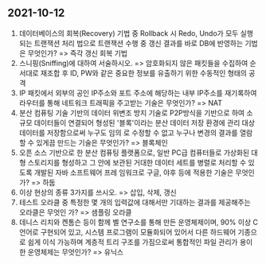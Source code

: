 ## 2021-10-12

1. 데이터베이스의 회복(Recovery) 기법 중 Rollback 시 Redo, Undo가 모두 실행되는 트랜잭션 처리 법으로 트랜잭션 수행 중 갱신 결과를 바로 DB에 반영하는 기법은 무엇인가? => 즉각 갱신 회복 기법
2. 스니핑(Sniffing)에 대하여 서술하시오. => 암호화되지 않은 패킷들을 수집하여 순서대로 재조합 후 ID, PW와 같은 중요한 정보를 유출하기 위한 수동적인 형태의 공격
3. IP 패킷에서 외부의 공인 IP주소와 포트 주소에 해당하는 내부 IP주소를 재기록하여 라우터를 통해 네트워크 트래픽을 주고받는 기술은 무엇인가? => NAT
4.  분산 컴퓨팅 기술 기반의 데이터 위변조 방지 기술로 P2P방식을 기반으로 하여 소규모 데이터들이 연결되어 형성된 '블록'이라는 분산 데이터 저장 환경에 관리 대상 데이터를 저장함으로써 누구도 임의 로 수정할 수 없고 누구나 변경의 결과를 열람할 수 있게끔 만드는 기술은 무엇인가? => 블록체인
5. 오픈 소스 기반으로 한 분산 컴퓨팅 플랫폼으로, 일반 PC급 컴퓨터들로 가상화된 대형 스토리지를 형성하고 그 안에 보관된 거대한 데이터 세트를 병렬로 처리할 수 있도록 개발된 자바 소프트웨어 프레 임워크로 구글, 야후 등에 적용한 기술은 무엇인가? => 하둡
6. 이상 현상의 종류 3가지를 쓰시오. => 삽입, 삭제, 갱신
7. 테스트 오라클 중 특정한 몇 개의 입력값에 대해서만 기대하는 결과를 제공해주는 오라클은 무엇인 가? => 샘플링 오라클
8. 데니스 리치와 켄톰슨 등이 함께 벨 연구소를 통해 만든 운영체제이며, 90% 이상 C언어로 구현되어 있고, 시스템 프로그램이 모듈화되어 있어서 다른 하드웨어 기종으로 쉽게 이식 가능하며 계층적 트리 구조를 가짐으로써 통합적인 파일 관리가 용이한 운영체제는 무엇인가? => 유닉스